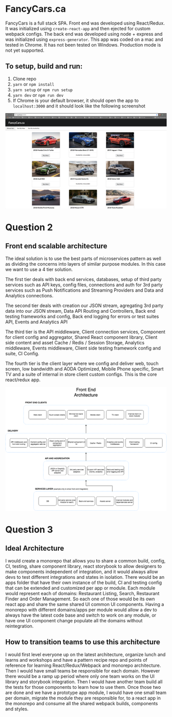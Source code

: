 # FancyCars.ca

FancyCars is a full stack SPA. Front end was developed using React/Redux. It was initialized using `create-react-app` and then ejected for custom webpack configs. The back end was developed using node + express and was initialized using `express-generator`. This app was coded on a mac and tested in Chrome. It has not been tested on Windows. Production mode is not yet supported.

## To setup, build and run:

1.  Clone repo
2.  `yarn` or `npm install`
3.  `yarn setup` or `npm run setup`
4.  `yarn dev` or `npm run dev`
5.  If Chrome is your default browser, it should open the app to `localhost:3000` and it should look like the following screenshot

![FancyCars.ca](https://github.com/sinelanguage/fancyCars/blob/master/fancyCars.png)

# Question 2

## Front end scalable architecture

The ideal solution is to use the best parts of microservices pattern as well as dividing the concerns into layers of similar purpose modules. In this case we want to use a 4 tier solution.

The first tier deals with back end services, databases, setup of third party services such as API keys, config files, connections and auth for 3rd party services such as Push Notifications and Streaming Providers and Data and Analytics connections.

The second tier deals with creation our JSON stream, agregating 3rd party data into our JSON stream, Data API Routing and Controllers, Back end testing frameworks and config, Back end logging for errors or test suites API, Events and Analytics API

The third tier is the API middleware, Client connection services, Component for client config and aggregator, Shared React component library, Client side content and asset Cache / Redis / Session Storage, Analytics middleware, Events middleware, Client side testing framework config and suite, CI Config.

The fourth tier is the client layer where we config and deliver web, touch screen, low bandwidth and AODA Optimized, Mobile Phone specific, Smart TV and a suite of internal in store client custom configs. This is the core react/redux app.

![Front End Architecture](https://github.com/sinelanguage/fancyCars/blob/master/QuestionTwo.png)

# Question 3

## Ideal Architecture

I would create a monorepo that allows you to share a common build, config, CI, testing, share component library, react storybook to allow designers to make components independent of integration, and it would always allow devs to test different integrations and states in isolation. There would be an apps folder that have their own instance of the build, CI and testing config that can be extended and customized per app or module. Each module would represent each of domains: Restaurant Listing, Search, Restaurant Finder and Order Management. So each one of those would be its own react app and share the same shared UI common UI components. Having a monorepo with different domains/apps per module would allow a dev to always have the latest code base and switch to work on any module, or have one UI component change populate all the domains without reintegration.

## How to transition teams to use this architecture

I would first level everyone up on the latest architecture, organize lunch and learns and workshops and have a pattern recipe repo and points of reference for learning React/Redux/Webpack and monorepo architecture. Then I would have small teams be responsible for each domain. However there would be a ramp up period where only one team works on the UI library and storybook integration. Then I would have another team build all the tests for those components to learn how to use them. Once those two are done and we have a prototype app module, I would have one small team per domain, migrate the module they are responsible for, to a react app in the monorepo and consume all the shared webpack builds, components and styles.
